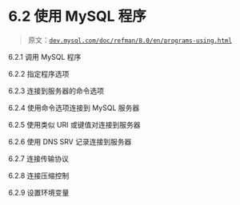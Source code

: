# 6.2 使用 MySQL 程序

> 原文：[`dev.mysql.com/doc/refman/8.0/en/programs-using.html`](https://dev.mysql.com/doc/refman/8.0/en/programs-using.html)

6.2.1 调用 MySQL 程序

6.2.2 指定程序选项

6.2.3 连接到服务器的命令选项

6.2.4 使用命令选项连接到 MySQL 服务器

6.2.5 使用类似 URI 或键值对连接到服务器

6.2.6 使用 DNS SRV 记录连接到服务器

6.2.7 连接传输协议

6.2.8 连接压缩控制

6.2.9 设置环境变量
